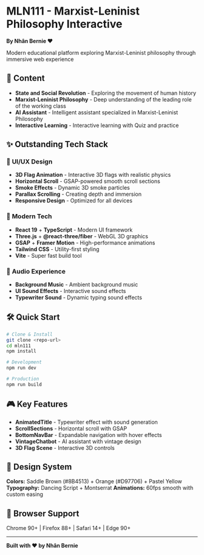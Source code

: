 # MLN111 - Marxist-Leninist Philosophy Interactive

**By Nhân Bernie ♥️**

Modern educational platform exploring Marxist-Leninist philosophy through immersive web experience

## 🎯 Content

- **State and Social Revolution** - Exploring the movement of human history
- **Marxist-Leninist Philosophy** - Deep understanding of the leading role of the working class
- **AI Assistant** - Intelligent assistant specialized in Marxist-Leninist Philosophy
- **Interactive Learning** - Interactive learning with Quiz and practice

## ✨ Outstanding Tech Stack

### 🎨 **UI/UX Design**
- **3D Flag Animation** - Interactive 3D flags with realistic physics
- **Horizontal Scroll** - GSAP-powered smooth scroll sections
- **Smoke Effects** - Dynamic 3D smoke particles
- **Parallax Scrolling** - Creating depth and immersion
- **Responsive Design** - Optimized for all devices

### 🚀 **Modern Tech**

- **React 19** + **TypeScript** - Modern UI framework
- **Three.js** + **@react-three/fiber** - WebGL 3D graphics
- **GSAP** + **Framer Motion** - High-performance animations
- **Tailwind CSS** - Utility-first styling
- **Vite** - Super fast build tool

### 🎵 **Audio Experience**
- **Background Music** - Ambient background music
- **UI Sound Effects** - Interactive sound effects
- **Typewriter Sound** - Dynamic typing sound effects

## 🛠️ Quick Start

```bash
# Clone & Install
git clone <repo-url>
cd mln111
npm install

# Development
npm run dev

# Production
npm run build
```

## 🎮 Key Features

- **AnimatedTitle** - Typewriter effect with sound generation
- **ScrollSections** - Horizontal scroll with GSAP
- **BottomNavBar** - Expandable navigation with hover effects
- **VintageChatbot** - AI assistant with vintage design
- **3D Flag Scene** - Interactive 3D controls

## 🎨 Design System

**Colors:** Saddle Brown (#8B4513) + Orange (#D97706) + Pastel Yellow
**Typography:** Dancing Script + Montserrat
**Animations:** 60fps smooth with custom easing

## 📱 Browser Support

Chrome 90+ | Firefox 88+ | Safari 14+ | Edge 90+

---

**Built with ❤️ by Nhân Bernie**